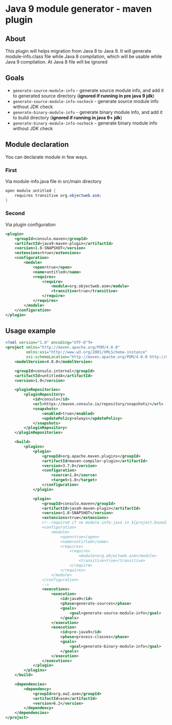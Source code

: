 # Java 9 module generator - maven plugin

## About

This plugin will helps migration from Java 8 to Java 9. It will generate module-info.class file while Java 8 compilation, which will be usable while Java 9 compilation. At Java 8 file will be ignored

## Goals
 *  `generate-source-module-info` - generate source module info, and add it to generated source directory (**ignored if running in pre java 9 jdk**)
 *  `generate-source-module-info-nocheck` - generate source module info without JDK check
 *  `generate-binary-module-info` - generate binary module info, and add it to build directory (**ignored if running in java 9+ jdk**)
 *  `generate-binary-module-info-nocheck` - generate binary module info without JDK check

## Module declaration

You can declarate module in few ways.

### First
Via module-info.java file in  src/main directory

```java
open module untitled {
	requires transitive org.objectweb.asm;
}
```

### Second

Via plugin configuration

```xml
<plugin>
	<groupId>consulo.maven</groupId>
	<artifactId>java9-maven-plugin</artifactId>
	<version>1.0-SNAPSHOT</version>
	<extensions>true</extensions>
	<configuration>
		<module>
			<open>true</open>
			<name>untitled</name>
			<requires>
				<require>
					<module>org.objectweb.asm</module>
					<transitive>true</transitive>
				</require>
			</requires>
		</module>
	</configuration>
</plugin>

```

## Usage example

```xml
<?xml version="1.0" encoding="UTF-8"?>
<project xmlns="http://maven.apache.org/POM/4.0.0"
		 xmlns:xsi="http://www.w3.org/2001/XMLSchema-instance"
		 xsi:schemaLocation="http://maven.apache.org/POM/4.0.0 http://maven.apache.org/xsd/maven-4.0.0.xsd">
	<modelVersion>4.0.0</modelVersion>

	<groupId>consulo.internal</groupId>
	<artifactId>untitled4</artifactId>
	<version>1.0</version>

	<pluginRepositories>
		<pluginRepository>
			<id>consulo</id>
			<url>https://maven.consulo.io/repository/snapshots/</url>
			<snapshots>
				<enabled>true</enabled>
				<updatePolicy>always</updatePolicy>
			</snapshots>
		</pluginRepository>
	</pluginRepositories>

	<build>
		<plugins>
			<plugin>
				<groupId>org.apache.maven.plugins</groupId>
				<artifactId>maven-compiler-plugin</artifactId>
				<version>3.7.0</version>
				<configuration>
					<source>1.8</source>
					<target>1.8</target>
				</configuration>
			</plugin>

			<plugin>
				<groupId>consulo.maven</groupId>
				<artifactId>java9-maven-plugin</artifactId>
				<version>1.0-SNAPSHOT</version>
				<extensions>true</extensions>
				<!--required if no module-info.java in ${project.basedir}/src/main/
				<configuration>
					<module>
						<open>true</open>
						<name>untitled</name>
						<requires>
							<require>
								<module>org.objectweb.asm</module>
								<transitive>true</transitive>
							</require>
						</requires>
					</module>
				</configuration>
				-->
				<executions>
					<execution>
						<id>java9</id>
						<phase>generate-sources</phase>
						<goals>
							<goal>generate-source-module-info</goal>
						</goals>
					</execution>
					<execution>
						<id>pre-java9</id>
						<phase>process-classes</phase>
						<goals>
							<goal>generate-binary-module-info</goal>
						</goals>
					</execution>
				</executions>
			</plugin>
		</plugins>
	</build>

	<dependencies>
		<dependency>
			<groupId>org.ow2.asm</groupId>
			<artifactId>asm</artifactId>
			<version>6.2</version>
		</dependency>
	</dependencies>
</project>
```